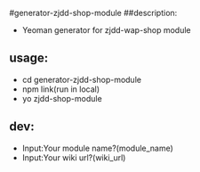 #generator-zjdd-shop-module
##description:
+ Yeoman generator for zjdd-wap-shop module

## usage:
+ cd generator-zjdd-shop-module
+ npm link(run in local)
+ yo zjdd-shop-module

## dev:
+ Input:Your module name?(module_name)
+ Input:Your wiki url?(wiki_url)

